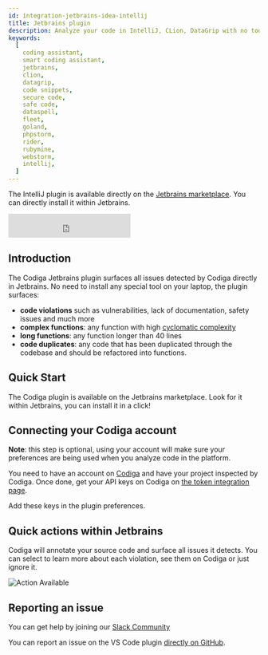 ```yaml
---
id: integration-jetbrains-idea-intellij
title: Jetbrains plugin
description: Analyze your code in IntelliJ, CLion, DataGrip with no tool required. Available for 12+ languages on all JetBrains products.
keywords:
  [
    coding assistant,
    smart coding assistant,
    jetbrains,
    clion,
    datagrip,
    code snippets,
    secure code,
    safe code,
    dataspell,
    fleet,
    goland,
    phpstorm,
    rider,
    rubymine,
    webstorm,
    intellij,
  ]
---
```


The IntelliJ plugin is available directly on the [Jetbrains marketplace](https://plugins.jetbrains.com/plugin/17969-codiga).
You can directly install it within Jetbrains.

<iframe frameborder="none" width="245px" height="48px" src="https://plugins.jetbrains.com/embeddable/install/17969"></iframe>

## Introduction

The Codiga Jetbrains plugin surfaces all issues detected by
Codiga directly in Jetbrains. No need to install any special tool
on your laptop, the plugin surfaces:

- **code violations** such as vulnerabilities, lack of documentation, safety issues and much more
- **complex functions**: any function with high [cyclomatic complexity](https://en.wikipedia.org/wiki/Cyclomatic_complexity)
- **long functions**: any function longer than 40 lines
- **code duplicates**: any code that has been duplicated through the codebase and should be refactored into functions.

## Quick Start

The Codiga plugin is available on the Jetbrains marketplace. Look for it
within Jetbrains, you can install it in a click!

## Connecting your Codiga account

**Note**: this step is optional, using your account will make sure your preferences are being used when you analyze code in the platform.

You need to have an account on [Codiga](https://www.codiga.io) and have your project
inspected by Codiga. Once done, get your API keys on Codiga on
[the token integration page](https://app.codiga.io/api-tokens).

Add these keys in the plugin preferences.

## Quick actions within Jetbrains

Codiga will annotate your source code and surface all issues it detects. You can select to learn more
about each violation, see them on Codiga or just ignore it.

![Action Available](/img/intellij-plugin/actions-available.png)

## Reporting an issue

You can get help by joining our [Slack Community](https://join.slack.com/t/codigahq/shared_invite/zt-9hvmfwie-9BUVFwZDwvpIGlkHv2mzYQ)

You can report an issue on the VS Code plugin [directly on GitHub](https://github.com/codiga/jetbrains-plugin/issues).
